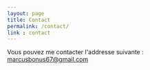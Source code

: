 ```yaml
---
layout: page
title: Contact
permalink: /contact/
link : contact
---
```

Vous pouvez me contacter l'addresse suivante : [marcusbonus67@gmail.com](mailto:marcusbonus67@gmail.com)
